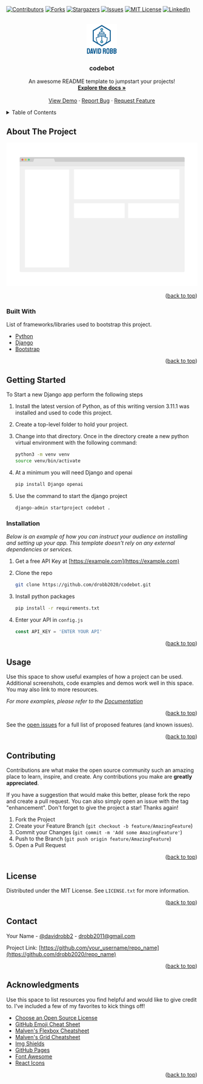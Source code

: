 <div id="top"></div>
<!--
*** Thanks for checking out the Best-README-Template. If you have a suggestion
*** that would make this better, please fork the repo and create a pull request
*** or simply open an issue with the tag "enhancement".
*** Don't forget to give the project a star!
*** Thanks again! Now go create something AMAZING! :D
-->

<!-- PROJECT SHIELDS -->
<!--
*** I'm using markdown "reference style" links for readability.
*** Reference links are enclosed in brackets [ ] instead of parentheses ( ).
*** See the bottom of this document for the declaration of the reference variables
*** for contributors-url, forks-url, etc. This is an optional, concise syntax you may use.
*** https://www.markdownguide.org/basic-syntax/#reference-style-links
-->

[![Contributors][contributors-shield]][contributors-url]
[![Forks][forks-shield]][forks-url]
[![Stargazers][stars-shield]][stars-url]
[![Issues][issues-shield]][issues-url]
[![MIT License][license-shield]][license-url]
[![LinkedIn][linkedin-shield]][linkedin-url]

<!-- PROJECT LOGO -->
<br />
<div align="center">
  <a href="https://github.com/drobb2020/codebot">
    <img src="static/assets/logo.png" alt="Logo" width="80" height="80">
  </a>

  <h3 align="center">codebot</h3>

  <p align="center">
    An awesome README template to jumpstart your projects!
    <br />
    <a href="https://github.com/drobb2020/codebot"><strong>Explore the docs »</strong></a>
    <br />
    <br />
    <a href="https://github.com/drobb2020/codebot">View Demo</a>
    ·
    <a href="https://github.com/drobb2020/codebot/issues">Report Bug</a>
    ·
    <a href="https://github.com/drobb2020/codebot/issues">Request Feature</a>
  </p>
</div>

<!-- TABLE OF CONTENTS -->
<details>
  <summary>Table of Contents</summary>
  <ol>
    <li>
      <a href="#about-the-project">About The Project</a>
      <ul>
        <li><a href="#built-with">Built With</a></li>
      </ul>
    </li>
    <li>
      <a href="#getting-started">Getting Started</a>
      <ul>
        <li><a href="#prerequisites">Prerequisites</a></li>
        <li><a href="#installation">Installation</a></li>
      </ul>
    </li>
    <li><a href="#usage">Usage</a></li>
    <li><a href="#roadmap">Roadmap</a></li>
    <li><a href="#contributing">Contributing</a></li>
    <li><a href="#license">License</a></li>
    <li><a href="#contact">Contact</a></li>
    <li><a href="#acknowledgments">Acknowledgments</a></li>
  </ol>
</details>

<!-- ABOUT THE PROJECT -->

## About The Project

[![Product Name Screen Shot][product-screenshot]](https://example.com)

<p align="right">(<a href="#top">back to top</a>)</p>

### Built With

List of frameworks/libraries used to bootstrap this project.

- [Python](https://python.org)
- [Django](https://www.djangoproject.com/)
- [Bootstrap](https://getbootstrap.com)

<p align="right">(<a href="#top">back to top</a>)</p>

<!-- GETTING STARTED -->

## Getting Started

To Start a new Django app perform the following steps

1. Install the latest version of Python, as of this writing version 3.11.1 was installed and used to code this project.
2. Create a top-level folder to hold your project.
3. Change into that directory. Once in the directory create a new python virtual environment with the following command:

   ```sh
   python3 -m venv venv
   source venv/bin/activate
   ```

4. At a minimum you will need Django and openai

   ```sh
   pip install Django openai
   ```

5. Use the command to start the django project

   ```sh
   django-admin startproject codebot .
   ```

### Installation

_Below is an example of how you can instruct your audience on installing and setting up your app. This template doesn't rely on any external dependencies or services._

1. Get a free API Key at [https://example.com](https://example.com)
2. Clone the repo

   ```sh
   git clone https://github.com/drobb2020/codebot.git
   ```

3. Install python packages

   ```sh
   pip install -r requirements.txt
   ```

4. Enter your API in `config.js`

   ```js
   const API_KEY = 'ENTER YOUR API'
   ```

<p align="right">(<a href="#top">back to top</a>)</p>

<!-- USAGE EXAMPLES -->

## Usage

Use this space to show useful examples of how a project can be used. Additional screenshots, code examples and demos work well in this space. You may also link to more resources.

_For more examples, please refer to the [Documentation](https://example.com)_

<p align="right">(<a href="#top">back to top</a>)</p>

See the [open issues](https://github.com/drobb2020/codebot/issues) for a full list of proposed features (and known issues).

<p align="right">(<a href="#top">back to top</a>)</p>

<!-- CONTRIBUTING -->

## Contributing

Contributions are what make the open source community such an amazing place to learn, inspire, and create. Any contributions you make are **greatly appreciated**.

If you have a suggestion that would make this better, please fork the repo and create a pull request. You can also simply open an issue with the tag "enhancement".
Don't forget to give the project a star! Thanks again!

1. Fork the Project
2. Create your Feature Branch (`git checkout -b feature/AmazingFeature`)
3. Commit your Changes (`git commit -m 'Add some AmazingFeature'`)
4. Push to the Branch (`git push origin feature/AmazingFeature`)
5. Open a Pull Request

<p align="right">(<a href="#top">back to top</a>)</p>

<!-- LICENSE -->

## License

Distributed under the MIT License. See `LICENSE.txt` for more information.

<p align="right">(<a href="#top">back to top</a>)</p>

<!-- CONTACT -->

## Contact

Your Name - [@davidrobb2](https://twitter.com/davidrobb2) - drobb2011@gmail.com

Project Link: [https://github.com/your_username/repo_name](https://github.com/drobb2020/repo_name)

<p align="right">(<a href="#top">back to top</a>)</p>

<!-- ACKNOWLEDGMENTS -->

## Acknowledgments

Use this space to list resources you find helpful and would like to give credit to. I've included a few of my favorites to kick things off!

- [Choose an Open Source License](https://choosealicense.com)
- [GitHub Emoji Cheat Sheet](https://www.webpagefx.com/tools/emoji-cheat-sheet)
- [Malven's Flexbox Cheatsheet](https://flexbox.malven.co/)
- [Malven's Grid Cheatsheet](https://grid.malven.co/)
- [Img Shields](https://shields.io)
- [GitHub Pages](https://pages.github.com)
- [Font Awesome](https://fontawesome.com)
- [React Icons](https://react-icons.github.io/react-icons/search)

<p align="right">(<a href="#top">back to top</a>)</p>

<!-- MARKDOWN LINKS & IMAGES -->
<!-- https://www.markdownguide.org/basic-syntax/#reference-style-links -->

[contributors-shield]: https://img.shields.io/github/contributors/drobb2020/codebot.svg?style=for-the-badge
[contributors-url]: https://github.com/drobb2020/codebot/graphs/contributors
[forks-shield]: https://img.shields.io/github/forks/drobb2020/codebot.svg?style=for-the-badge
[forks-url]: https://github.com/drobb2020/codebot/network/members
[stars-shield]: https://img.shields.io/github/stars/drobb2020/codebot.svg?style=for-the-badge
[stars-url]: https://github.com/drobb2020/codebot/stargazers
[issues-shield]: https://img.shields.io/github/issues/drobb2020/codebot.svg?style=for-the-badge
[issues-url]: https://github.com/drobb2020/codebot/issues
[license-shield]: https://img.shields.io/github/license/drobb2020/codebot.svg?style=for-the-badge
[license-url]: https://github.com/drobb2020/codebot/blob/master/LICENSE.txt
[linkedin-shield]: https://img.shields.io/badge/-LinkedIn-black.svg?style=for-the-badge&logo=linkedin&colorB=555
[linkedin-url]: https://linkedin.com/in/othneildrew
[product-screenshot]: static/assets/screenshot.png
